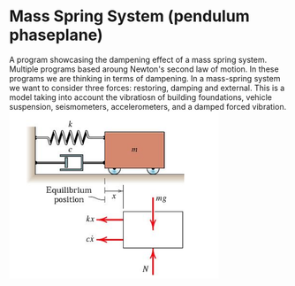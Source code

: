 # Mass Spring System (pendulum phaseplane)
A program showcasing the dampening effect of a mass spring system. Multiple programs based aroung Newton's second law of motion. In these programs we are thinking in terms of dampening.
In a mass-spring system we want to consider three forces: restoring, damping and external. This is a model taking into account the vibratiosn of building foundations, vehicle suspension, seismometers, accelerometers, and a damped forced vibration.
![alt text](https://github.com/kttra/Mass-Spring-System-pendulum-phaseplane/blob/main/1.png?raw=true)

